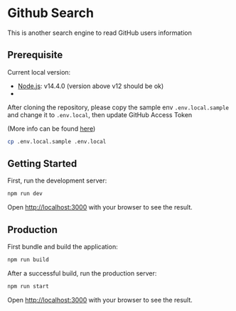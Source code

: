 # Github Search

This is another search engine to read GitHub users information

## Prerequisite

Current local version:

- [Node.js](https://nodejs.org/en/): v14.4.0 (version above v12 should be ok)
-

After cloning the repository, please copy the sample env `.env.local.sample` and change it to `.env.local`, then update GitHub Access Token

(More info can be found [here](https://docs.github.com/en/github/authenticating-to-github/creating-a-personal-access-token))

```bash
cp .env.local.sample .env.local
```

## Getting Started

First, run the development server:

```bash
npm run dev
```

Open [http://localhost:3000](http://localhost:3000) with your browser to see the result.

## Production

First bundle and build the application:

```bash
npm run build
```

After a successful build, run the production server:

```bash
npm run start
```

Open [http://localhost:3000](http://localhost:3000) with your browser to see the result.
